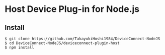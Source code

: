 # Host Device Plug-in for Node.js

## Install

```
$ git clone https://github.com/TakayukiHoshi1984/DeviceConnect-NodeJS
$ cd DeviceConnect-NodeJS/deviceconnect-plugin-host
$ npm install
```
